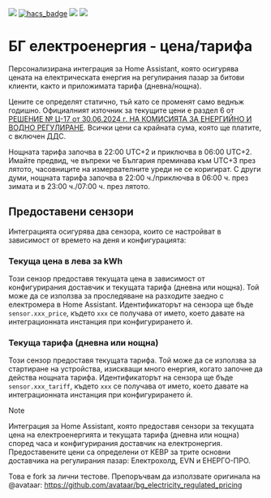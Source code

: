[![](https://img.shields.io/github/release/vlado05/bg_electricity_regulated_pricing_bg_tok/all.svg?style=for-the-badge)](https://github.com/vlado05/bg_electricity_regulated_pricing_bg_tok/releases)
[![hacs_badge](https://img.shields.io/badge/HACS-Custom-orange.svg?style=for-the-badge)](https://github.com/hacs/integration)
[![](https://img.shields.io/github/license/vlado05/bg_electricity_regulated_pricing_bg_tok?style=for-the-badge)](LICENSE.txt)
[![](https://img.shields.io/github/workflow/status/vlado05/bg_electricity_regulated_pricing_bg_tok/Python%20package?style=for-the-badge)](https://github.com/vlado05/bg_electricity_regulated_pricing_bg_tok/actions)

# БГ електроенергия - цена/тарифа
Персонализирана интеграция за Home Assistant, която осигурява цената на електрическата енергия на регулирания пазар за битови клиенти, както и приложимата тарифа (дневна/нощна).

Цените се определят статично, тъй като се променят само веднъж годишно. Официалният източник за текущите цени е раздел 6 от [РЕШЕНИЕ № Ц-17 от 30.06.2024 г. НА КОМИСИЯТА ЗА ЕНЕРГИЙНО И ВОДНО РЕГУЛИРАНЕ](https://www.dker.bg/uploads/reshenia/2024/res-c-17-2024.pdf). Всички цени са крайната сума, която ще платите, с включен ДДС.

Нощната тарифа започва в 22:00 UTC+2 и приключва в 06:00 UTC+2. Имайте предвид, че въпреки че България преминава към UTC+3 през лятото, часовниците на измервателните уреди не се коригират. С други думи, нощната тарифа започва в 22:00 ч./приключва в 06:00 ч. през зимата и в 23:00 ч./07:00 ч. през лятото.

## Предоставени сензори

Интеграцията осигурява два сензора, които се настройват в зависимост от времето на деня и конфигурацията:

### Текуща цена в лева за kWh

Този сензор предоставя текущата цена в зависимост от конфигурирания доставчик и текущата тарифа (дневна или нощна). Той може да се използва за проследяване на разходите заедно с електромера в Home Assistant. Идентификаторът на сензора ще бъде `sensor.xxx_price`, където `xxx` се получава от името, което давате на интеграционната инстанция при конфигурирането ѝ.

### Текуща тарифа (дневна или нощна)

Този сензор предоставя текущата тарифа. Той може да се използва за стартиране на устройства, изискващи много енергия, когато започне да действа нощната тарифа. Идентификаторът на сензора ще бъде `sensor.xxx_tariff`, където `xxx` се получава от името, което давате на интеграционната инстанция при конфигурирането ѝ.

> [!NOTE]
> Интеграция за Home Assistant, която предоставя сензори за текущата цена на електроенергията и текущата тарифа (дневна или нощна) според часа и конфигурирания доставчик на електронергия. Предоставените цени са определени от КЕВР за трите основни доставчика на регулирания пазар: Електрохолд, EVN и ЕНЕРГО-ПРО.
> 
Това е fork за лични тестове. Препоръчвам да използвате оригинала на @avataar: https://github.com/avataar/bg_electricity_regulated_pricing

